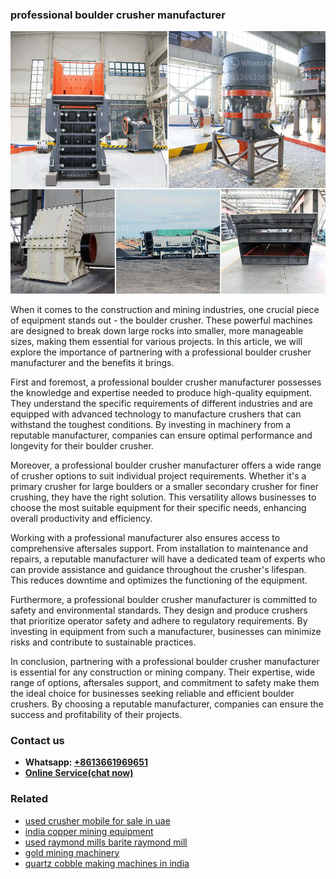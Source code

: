 <h3>professional boulder crusher manufacturer</h3><img src='1706754027.jpg' alt=''><p>When it comes to the construction and mining industries, one crucial piece of equipment stands out - the boulder crusher. These powerful machines are designed to break down large rocks into smaller, more manageable sizes, making them essential for various projects. In this article, we will explore the importance of partnering with a professional boulder crusher manufacturer and the benefits it brings.</p><p>First and foremost, a professional boulder crusher manufacturer possesses the knowledge and expertise needed to produce high-quality equipment. They understand the specific requirements of different industries and are equipped with advanced technology to manufacture crushers that can withstand the toughest conditions. By investing in machinery from a reputable manufacturer, companies can ensure optimal performance and longevity for their boulder crusher.</p><p>Moreover, a professional boulder crusher manufacturer offers a wide range of crusher options to suit individual project requirements. Whether it's a primary crusher for large boulders or a smaller secondary crusher for finer crushing, they have the right solution. This versatility allows businesses to choose the most suitable equipment for their specific needs, enhancing overall productivity and efficiency.</p><p>Working with a professional manufacturer also ensures access to comprehensive aftersales support. From installation to maintenance and repairs, a reputable manufacturer will have a dedicated team of experts who can provide assistance and guidance throughout the crusher's lifespan. This reduces downtime and optimizes the functioning of the equipment.</p><p>Furthermore, a professional boulder crusher manufacturer is committed to safety and environmental standards. They design and produce crushers that prioritize operator safety and adhere to regulatory requirements. By investing in equipment from such a manufacturer, businesses can minimize risks and contribute to sustainable practices.</p><p>In conclusion, partnering with a professional boulder crusher manufacturer is essential for any construction or mining company. Their expertise, wide range of options, aftersales support, and commitment to safety make them the ideal choice for businesses seeking reliable and efficient boulder crushers. By choosing a reputable manufacturer, companies can ensure the success and profitability of their projects.</p><h3>Contact us</h3><ul><li><strong>Whatsapp:&nbsp;<a href="https://wa.me/8613661969651">+8613661969651</a></strong></li><li><a href="https://swt.shibang-china.com/?git&amp;zhl&amp;professional boulder crusher manufacturer"><strong>Online Service(chat now)</strong></a></li></ul><h3>Related</h3><ul><li><a href='used crusher mobile for sale in uae.md'>used crusher mobile for sale in uae</a></li><li><a href='india copper mining equipment.md'>india copper mining equipment</a></li><li><a href='used raymond mills barite raymond mill.md'>used raymond mills barite raymond mill</a></li><li><a href='gold mining machinery.md'>gold mining machinery</a></li><li><a href='quartz cobble making machines in india.md'>quartz cobble making machines in india</a></li></ul>
